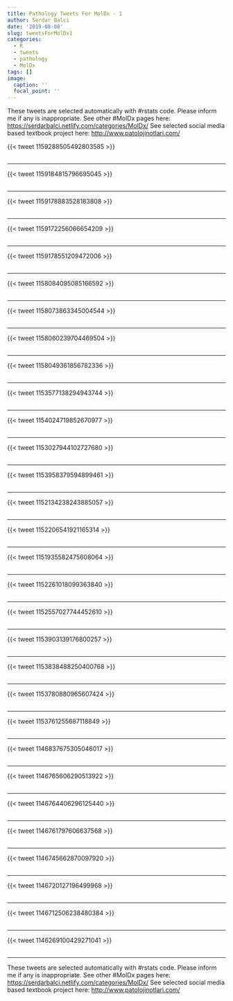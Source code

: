 ```yaml
---
title: Pathology Tweets For MolDx - 1
author: Serdar Balci
date: '2019-08-08'
slug: tweetsForMolDx1
categories:
  - R
  - tweets
  - pathology
  - MolDx
tags: []
image:
  caption: ''
  focal_point: ''
---
```



These tweets are selected automatically with #rstats code. Please inform me if any is inappropriate.
See other #MolDx pages here: https://serdarbalci.netlify.com/categories/MolDx/ 
See selected social media based textbook project here: http://www.patolojinotlari.com/

{{< tweet 1159288505492803585 >}}
<br>
<br>
<hr>
{{< tweet 1159184815796695045 >}}
<br>
<br>
<hr>
{{< tweet 1159178883528183808 >}}
<br>
<br>
<hr>
{{< tweet 1159172256066654209 >}}
<br>
<br>
<hr>
{{< tweet 1159178551209472006 >}}
<br>
<br>
<hr>
{{< tweet 1158084095085166592 >}}
<br>
<br>
<hr>
{{< tweet 1158073863345004544 >}}
<br>
<br>
<hr>
{{< tweet 1158060239704469504 >}}
<br>
<br>
<hr>
{{< tweet 1158049361856782336 >}}
<br>
<br>
<hr>
{{< tweet 1153577138294943744 >}}
<br>
<br>
<hr>
{{< tweet 1154024719852670977 >}}
<br>
<br>
<hr>
{{< tweet 1153027944102727680 >}}
<br>
<br>
<hr>
{{< tweet 1153958379594899461 >}}
<br>
<br>
<hr>
{{< tweet 1152134238243885057 >}}
<br>
<br>
<hr>
{{< tweet 1152206541921165314 >}}
<br>
<br>
<hr>
{{< tweet 1151935582475608064 >}}
<br>
<br>
<hr>
{{< tweet 1152261018099363840 >}}
<br>
<br>
<hr>
{{< tweet 1152557027744452610 >}}
<br>
<br>
<hr>
{{< tweet 1153903139176800257 >}}
<br>
<br>
<hr>
{{< tweet 1153838488250400768 >}}
<br>
<br>
<hr>
{{< tweet 1153780880965607424 >}}
<br>
<br>
<hr>
{{< tweet 1153761255687118849 >}}
<br>
<br>
<hr>
{{< tweet 1146837675305046017 >}}
<br>
<br>
<hr>
{{< tweet 1146765606290513922 >}}
<br>
<br>
<hr>
{{< tweet 1146764406296125440 >}}
<br>
<br>
<hr>
{{< tweet 1146761797606637568 >}}
<br>
<br>
<hr>
{{< tweet 1146745662870097920 >}}
<br>
<br>
<hr>
{{< tweet 1146720127196499968 >}}
<br>
<br>
<hr>
{{< tweet 1146712506238480384 >}}
<br>
<br>
<hr>
{{< tweet 1146269100429271041 >}}
<br>
<br>
<hr>


These tweets are selected automatically with #rstats code. Please inform me if any is inappropriate.
See other #MolDx pages here: https://serdarbalci.netlify.com/categories/MolDx/ 
See selected social media based textbook project here: http://www.patolojinotlari.com/
